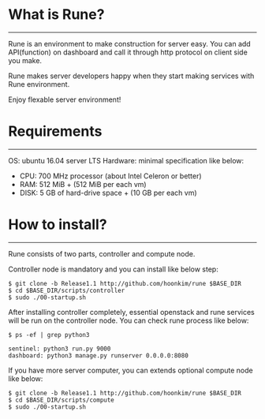 # What is Rune?
--------------
Rune is an environment to make construction for server easy.  You can add API(function) on dashboard and call it through http protocol on client side you make.

Rune makes server developers happy when they start making services with Rune environment.

Enjoy flexable server environment!

# Requirements
---
OS: ubuntu 16.04 server LTS
Hardware: minimal specification like below:
  - CPU: 700 MHz processor (about Intel Celeron or better)
  - RAM: 512 MiB + (512 MiB per each vm)
  - DISK: 5 GB of hard-drive space + (10 GB per each vm)

# How to install?
---
Rune consists of two parts, controller and compute node.

Controller node is mandatory and you can install like below step:

    $ git clone -b Release1.1 http://github.com/hoonkim/rune $BASE_DIR
    $ cd $BASE_DIR/scripts/controller
    $ sudo ./00-startup.sh

After installing controller completely, essential openstack and rune services will be run on the controller node.
You can check rune process like below:

    $ ps -ef | grep python3

    sentinel: python3 run.py 9000
    dashboard: python3 manage.py runserver 0.0.0.0:8080

If you have more server computer, you can extends optional compute node like below:

    $ git clone -b Release1.1 http://github.com/hoonkim/rune $BASE_DIR
    $ cd $BASE_DIR/scripts/compute
    $ sudo ./00-startup.sh
